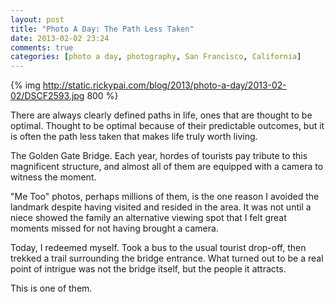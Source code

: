 ```yaml
---
layout: post
title: "Photo A Day: The Path Less Taken"
date: 2013-02-02 23:24
comments: true
categories: [photo a day, photography, San Francisco, California]
---
```


{% img http://static.rickypai.com/blog/2013/photo-a-day/2013-02-02/DSCF2593.jpg 800 %}

There are always clearly defined paths in life, ones that are thought to be optimal. Thought to be optimal because of their predictable outcomes, but it is often the path less taken that makes life truly worth living.

The Golden Gate Bridge. Each year, hordes of tourists pay tribute to this magnificent structure, and almost all of them are equipped with a camera to witness the moment.

"Me Too" photos, perhaps millions of them, is the one reason I avoided the landmark despite having visited and resided in the area. It was not until a niece showed the family an alternative viewing spot that I felt great moments missed for not having brought a camera.

Today, I redeemed myself. Took a bus to the usual tourist drop-off, then trekked a trail surrounding the bridge entrance. What turned out to be a real point of intrigue was not the bridge itself, but the people it attracts.

This is one of them.